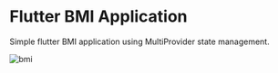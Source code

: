 # Flutter BMI Application
Simple flutter BMI application using MultiProvider state management.

![bmi](https://user-images.githubusercontent.com/20470960/122114311-55aae980-ce4d-11eb-9785-164f0bedbeda.gif)
